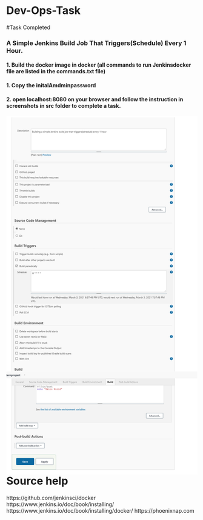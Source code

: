 # Dev-Ops-Task
#Task Completed
###  A Simple Jenkins Build Job That Triggers(Schedule) Every 1 Hour.
#### 1. Build the docker image in docker  (all commands to run Jenkinsdocker file  are listed in the commands.txt file)
#### 1. Copy the initalAmdminpassword 
#### 2. open localhost:8080 on your browser and follow the instruction in screenshots in src folder to complete a task.

<img align="left" src="src/4.png"/><br />
# Source help
<p>
https://github.com/jenkinsci/docker
https://www.jenkins.io/doc/book/installing/
https://www.jenkins.io/doc/book/installing/docker/
https://phoenixnap.com
</P>




